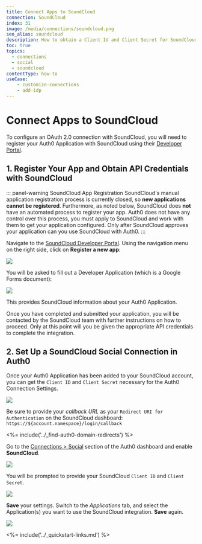 ```yaml
---
title: Connect Apps to SoundCloud
connection: SoundCloud
index: 31
image: /media/connections/soundcloud.png
seo_alias: soundcloud
description: How to obtain a Client Id and Client Secret for SoundCloud.
toc: true
topics:
  - connections
  - social
  - soundcloud
contentType: how-to
useCase:
    - customize-connections
    - add-idp
---
```


# Connect Apps to SoundCloud

To configure an OAuth 2.0 connection with SoundCloud, you will need to register your Auth0 Application with SoundCloud using their [Developer Portal](http://developers.soundcloud.com/).

## 1. Register Your App and Obtain API Credentials with SoundCloud

::: panel-warning SoundCloud App Registration
SoundCloud's manual application registration process is currently closed, so **new applications cannot be registered**. Furthermore, as noted below, SoundCloud does **not** have an automated process to register your app. Auth0 does not have any control over this process, you must apply to SoundCloud and work with them to get your application configured. Only after SoundCloud approves your application can you use SoundCloud with Auth0.
:::

Navigate to the [SoundCloud Developer Portal](http://developers.soundcloud.com/). Using the navigation menu on the right side, click on **Register a new app**:

![](/media/articles/connections/social/soundcloud/soundcloud-devportal-1.png)

You will be asked to fill out a Developer Application (which is a Google Forms document):

![](/media/articles/connections/social/soundcloud/soundcloud-google-doc.png)

This provides SoundCloud information about your Auth0 Application.

Once you have completed and submitted your application, you will be contacted by the SoundCloud team with further instructions on how to proceed. Only at this point will you be given the appropriate API credentials to complete the integration.

## 2. Set Up a SoundCloud Social Connection in Auth0

Once your Auth0 Application has been added to your SoundCloud account, you can get the `Client ID` and `Client Secret` necessary for the Auth0 Connection Settings.

![](/media/articles/connections/social/soundcloud/soundcloud-devportal-2.png)

Be sure to provide your <dfn data-key="callback">callback URL</dfn> as your `Redirect URI for Authentication` on the SoundCloud dashboard: `https://${account.namespace}/login/callback`

<%= include('../_find-auth0-domain-redirects') %>

Go to the [Connections > Social](${manage_url}/#/connections/social) section of the Auth0 dashboard and enable **SoundCloud**.

![](/media/articles/connections/social/soundcloud/social.png)

You will be prompted to provide your SoundCloud `Client ID` and `Client Secret`.

![](/media/articles/connections/social/soundcloud/auth0-settings.png)

**Save** your settings. Switch to the *Applications* tab, and select the Application(s) you want to use the SoundCloud integration. **Save** again.

![](/media/articles/connections/social/soundcloud/clients.png)

<%= include('../_quickstart-links.md') %>

